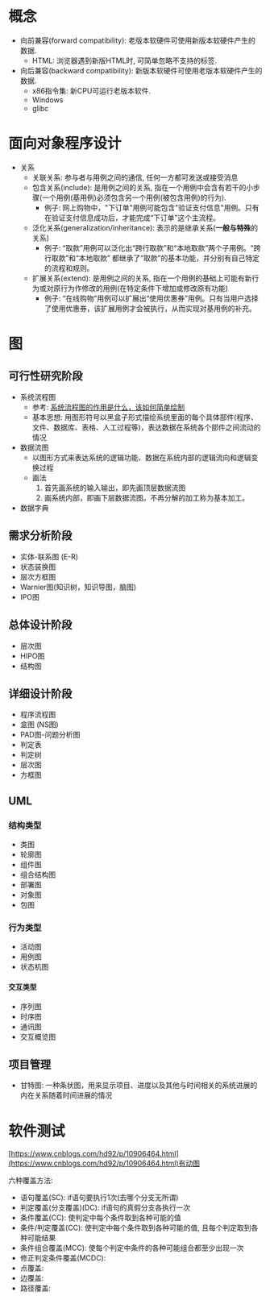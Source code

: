 # 概念
* 向前兼容(forward compatibility): 老版本软硬件可使用新版本软硬件产生的数据. 
    * HTML: 浏览器遇到新版HTML时, 可简单忽略不支持的标签. 
* 向后兼容(backward compatibility): 新版本软硬件可使用老版本软硬件产生的数据. 
    * x86指令集: 新CPU可运行老版本软件. 
    * Windows
    * glibc

# 面向对象程序设计
* 关系
    * 关联关系: 参与者与用例之间的通信, 任何一方都可发送或接受消息
    * 包含关系(include): 是用例之间的关系, 指在一个用例中会含有若干的小步骤(一个用例(基用例)必须包含另一个用例(被包含用例)的行为). 
        * 例子: 网上购物中，"下订单"用例可能包含"验证支付信息"用例。只有在验证支付信息成功后，才能完成“下订单”这个主流程。
    * 泛化关系(generalization/inheritance): 表示的是继承关系(**一般与特殊**的关系)
        * 例子: “取款”用例可以泛化出“跨行取款”和“本地取款”两个子用例。“跨行取款”和“本地取款” 都继承了“取款”的基本功能，并分别有自己特定的流程和规则。﻿
    * 扩展关系(extend): 是用例之间的关系, 指在一个用例的基础上可能有新行为或对原行为作修改的用例(在特定条件下增加或修改原有功能)
        * 例子: “在线购物”用例可以扩展出“使用优惠券”用例。只有当用户选择了使用优惠券，该扩展用例才会被执行，从而实现对基用例的补充。﻿

# 图
## 可行性研究阶段
* 系统流程图
    * 参考: [系统流程图的作用是什么，该如何简单绘制](https://www.liuchengtu.com/tutorial/xitong.html)
    * 基本思想: 用图形符号以黑盒子形式描绘系统里面的每个具体部件(程序、文件、数据库、表格、人工过程等)，表达数据在系统各个部件之间流动的情况
* 数据流图
    * 以图形方式来表达系统的逻辑功能、数据在系统内部的逻辑流向和逻辑变换过程
    * 画法
        1. 首先画系统的输入输出，即先画顶层数据流图
        2. 画系统内部，即画下层数据流图。不再分解的加工称为基本加工。
* 数据字典

## 需求分析阶段
* 实体-联系图 (E-R)
* 状态装换图
* 层次方框图
* Warnier图(知识树，知识导图，脑图)
* IPO图

## 总体设计阶段
* 层次图
* HIPO图
* 结构图

## 详细设计阶段
* 程序流程图
* 盒图 (NS图)
* PAD图-问题分析图
* 判定表
* 判定树
* 层次图
* 方框图

## UML
### 结构类型
* 类图
* 轮廓图
* 组件图
* 组合结构图
* 部署图
* 对象图
* 包图
### 行为类型
* 活动图
* 用例图
* 状态机图
#### 交互类型
* 序列图
* 时序图
* 通讯图
* 交互概览图

## 项目管理
* 甘特图: 一种条状图，用来显示项目、进度以及其他与时间相关的系统进展的内在关系随着时间进展的情况

# 软件测试
[https://www.cnblogs.com/hd92/p/10906464.html](https://www.cnblogs.com/hd92/p/10906464.html)有动图

六种覆盖方法:
* 语句覆盖(SC): if语句要执行1次(去哪个分支无所谓)
* 判定覆盖(分支覆盖)(DC): if语句的真假分支各执行一次
* 条件覆盖(CC): 使判定中每个条件取到各种可能的值
* 条件/判定覆盖(CC): 使判定中每个条件取到各种可能的值, 且每个判定取到各种可能结果
* 条件组合覆盖(MCC): 使每个判定中条件的各种可能组合都至少出现一次
* 修正判定条件覆盖(MCDC): 
* 点覆盖: 
* 边覆盖: 
* 路径覆盖: 